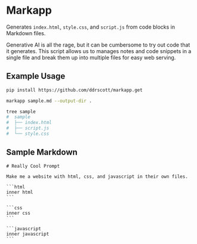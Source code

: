 # Markapp

Generates `index.html`, `style.css`, and `script.js` from code blocks in Markdown files.

Generative AI is all the rage, but it can be cumbersome to try out code that it generates.
This script allows us to manages notes and code snippets in a single file and
break them up into multiple files for easy web serving.

## Example Usage

```sh
pip install https://github.com/ddrscott/markapp.get

markapp sample.md --output-dir .

tree sample
#  sample
#  ├── index.html
#  ├── script.js
#  └── style.css
```

## Sample Markdown

    # Really Cool Prompt

    Make me a website with html, css, and javascript in their own files.
    
    ```html
    inner html
    ```
    
    ```css
    inner css
    ```
    
    ```javascript
    inner javascript
    ```
